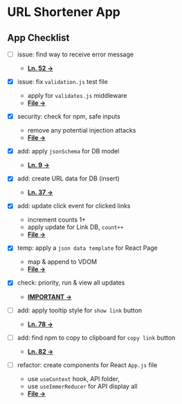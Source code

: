 # URL Shortener App

## App Checklist
* [ ] issue: find way to receive error message
    - [**Ln. 52 →**](/middleware/validates.js)
    
* [x] issue: fix `validation.js` test file
    - apply for `validates.js` middleware
    - [**File →**](/test/validation.js)

* [x] security: check for npm, safe inputs
    - remove any potential injection attacks
    - [**File →**](/client/src/App.js)

* [x] add: apply `jsonSchema` for DB model
    - [**Ln. 9 →**](/models/Link.js)

* [x] add: create URL data for DB (insert)
    - [**Ln. 37 →**](/controllers/url-controller.js)

* [x] add: update click event for clicked links
    - increment counts 1+
    - apply update for Link DB, `count++`
    - [**File →**](/client/src/App.js)

* [x] temp: apply a `json data template` for React Page
    - map & append to VDOM
    - [**File →**](/client/src/assets/data-temp.json)

* [x] check: priority, run & view all updates
    - [**IMPORTANT →**](/package.json)

* [ ] add: apply tooltip style for `show link` button
    - [**Ln. 78 →**](/client/src/App.js)

* [ ] add: find npm to copy to clipboard for `copy link` button
    - [**Ln. 82 →**](/client/src/App.js)

* [ ] refactor: create components for React `App.js` file
    - use `useContext` hook, API folder, 
    - use `useImmerReducer` for API display all
    - [**File →**](/client/src/App.js)
    
